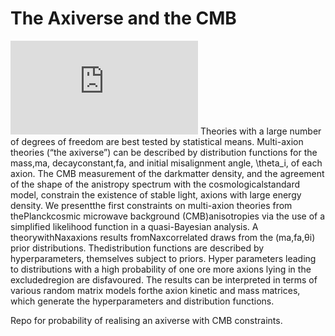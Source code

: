 # The Axiverse and the CMB
![equation](https://latex.codecogs.com/gif.latex?1%2Bsin%28mc%5E2%29%0D%0A)
Theories with a large number of degrees of freedom are best tested by statistical means.  Multi-axion theories (“the axiverse”) can be described by distribution functions for the mass,ma, decayconstant,fa, and initial misalignment angle, \theta_i, of each axion.  The CMB measurement of the darkmatter density,  and the agreement of the shape of the anistropy spectrum with the cosmologicalstandard model, constrain the existence of stable light, axions with large energy density.  We presentthe first constraints on multi-axion theories from thePlanckcosmic microwave background (CMB)anisotropies via the use of a simplified likelihood function in a quasi-Bayesian analysis.  A theorywithNaxaxions results fromNaxcorrelated draws from the (ma,fa,θi) prior distributions.  Thedistribution functions are described by hyperparameters, themselves subject to priors.  Hyper parameters leading to distributions with a high probability of one ore more axions lying in the excludedregion are disfavoured.  The results can be interpreted in terms of various random matrix models forthe axion kinetic and mass matrices, which generate the hyperparameters and distribution functions. 

Repo for probability of realising an axiverse with CMB constraints. 
